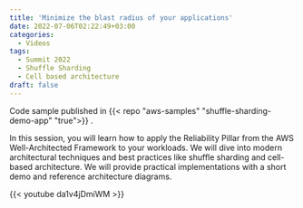 ```yaml
---
title: 'Minimize the blast radius of your applications'
date: 2022-07-06T02:22:49+03:00
categories:
  - Videos
tags:
  - Summit 2022
  - Shuffle Sharding
  - Cell based architecture
draft: false
---
```


Code sample published in {{< repo "aws-samples" "shuffle-sharding-demo-app" "true">}} .

In this session, you will learn how to apply the Reliability Pillar from the AWS Well-Architected Framework to your workloads. We will dive into modern architectural techniques and best practices like shuffle sharding and cell-based architecture. We will provide practical implementations with a short demo and reference architecture diagrams.

{{< youtube da1v4jDmiWM >}}
